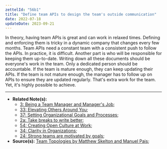 ```yaml
---
zettelId: "56b1"
title: "Define team APIs to design the team's outside communication"
date: 2022-07-18
updateDate: 2023-09-21
---
```


In theory, having team APIs is great and can work in relaxed times. Defining and enforcing them is tricky in a dynamic company that changes every few months. Team APIs need a constant team with a consistent push to follow the APIs. In practice, it is difficult. Another part is who will be responsible for keeping them up-to-date. Writing down all these documents should be everyone's work in the team. Only a dedicated person should be accountable. If the team is mature enough, they can keep updating their APIs. If the team is not mature enough, the manager has to follow up on APIs to ensure they are updated regularly. That's extra work for the team. Yet, it's highly possible to achieve.

---

- **Related Note(s):**
  - [3: Being a Team Manager and Manager's Job](/notes/3/);
  - [33: Elevating Others Around You](/notes/33/);
  - [37: Setting Organizational Goals and Processes](/notes/37/);
  - [2a: Take breaks to write better](/notes/2a/);
  - [54: Creating Open Culture at Work](/notes/54/);
  - [34: Clarity in Organizations](/notes/34/);
  - [24: Strong teams are motivated by goals](/notes/24/);
- **Source(s):** [Team Topologies by Matthew Skelton and Manuel Pais](/books/team-topologies-book-review-summary-and-notes/);
